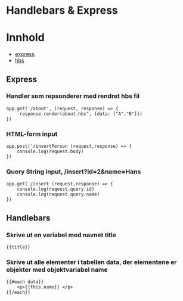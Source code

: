 # Handlebars & Express

# Innhold
- [express](#express)
- [hbs](#handlebars)

## Express

### Handler som repsonderer med rendret hbs fil    
```
app.get('/about', (request, response) => {
     response.render(about.hbs", {data: ["A","B"]})
})
```

### HTML-form input
```
app.post('/insertPerson (request,response) => {
    console.log(request.body)
})
```
### Query String input, /insert?id=2&name=Hans
```
app.get('/insert (request,response) => {
    console.log(request.query.id)
    console.log(request.query.name)
})
```

## Handlebars
### Skrive ut en variabel med navnet title
```
{{title}}
```
### Skrive ut alle elementer i tabellen data, der elementene er objekter med objektvariabel name
```
{{#each data}}
    <p>{{this.name}} </p>
{{/each}}
```